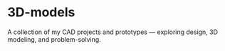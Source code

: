 # 3D-models
A collection of my CAD projects and prototypes — exploring design, 3D modeling, and problem-solving.
